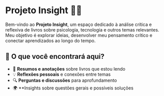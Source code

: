 # **Projeto Insight** 🧠💡

Bem-vindo ao **Projeto Insight**, um espaço dedicado à análise crítica e reflexiva de livros sobre psicologia, tecnologia e outros temas relevantes. Meu objetivo é explorar ideias, desenvolver meu pensamento crítico e conectar aprendizados ao longo do tempo.

## 📌 **O que você encontrará aqui?**

- 📖 **Resumos e anotações** sobre livros que estou lendo
- 💡 **Reflexões pessoais** e conexões entre temas
- 🔍 **Perguntas e discussões** para aprofundamento
- 🌍 **Insights sobre questões gerais e possíveis soluções